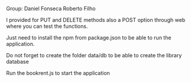 Group: Daniel Fonseca
	   Roberto Filho

I provided for PUT and DELETE methods also a POST option through web where you can test the functions.

Just need to install the npm from package.json to be able to run the application.

Do not forget to create the folder data/db to be able to create the library database

Run the bookrent.js to start the application
